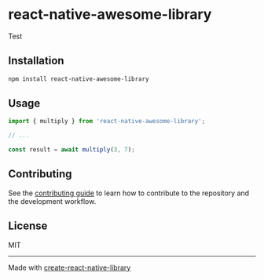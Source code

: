 # react-native-awesome-library

Test

## Installation

```sh
npm install react-native-awesome-library
```

## Usage

```js
import { multiply } from 'react-native-awesome-library';

// ...

const result = await multiply(3, 7);
```

## Contributing

See the [contributing guide](CONTRIBUTING.md) to learn how to contribute to the repository and the development workflow.

## License

MIT

---

Made with [create-react-native-library](https://github.com/callstack/react-native-builder-bob)
